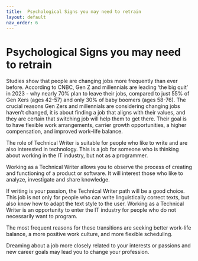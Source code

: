 ```yaml
---
title:  Psychological Signs you may need to retrain
layout: default
nav_order: 6
---
```


# Psychological Signs you may need to retrain

Studies show that people are changing jobs more frequently than ever before. According to CNBC, Gen Z and millennials are leading ‘the big quit’ in 2023 - why nearly 70% plan to leave their jobs, compared to just 55% of Gen Xers (ages 42-57) and only 30% of baby boomers (ages 58-76). The crucial reasons Gen Zers and millennials are considering changing jobs haven’t changed, it is about finding a job that aligns with their values, and they are certain that switching job will help them to get there. Their goal is to have flexible work arrangements, carrier growth opportunities, a higher compensation, and improved work–life balance.

The role of Technical Writer is suitable for people who like to write and are also interested in technology. This is a job for someone who is thinking about working in the IT industry, but not as a programmer.

Working as a Technical Writer allows you to observe the process of creating and functioning of a product or software. It will interest those who like to analyze, investigate and share knowledge.

If writing is your passion, the Technical Writer path will be a good choice. This job is not only for people who can write linguistically correct texts, but also know how to adapt the text style to the user. Working as a Technical Writer is an opportunity to enter the IT industry for people who do not necessarily want to program.

The most frequent reasons for these transitions are seeking better work-life balance, a more positive work culture, and more flexible scheduling.

Dreaming about a job more closely related to your interests or passions and new career goals may lead you to change your profession.
